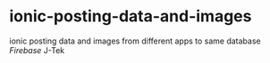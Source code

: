 # ionic-posting-data-and-images
ionic posting data and images from different apps to same database *Firebase*    J-Tek
